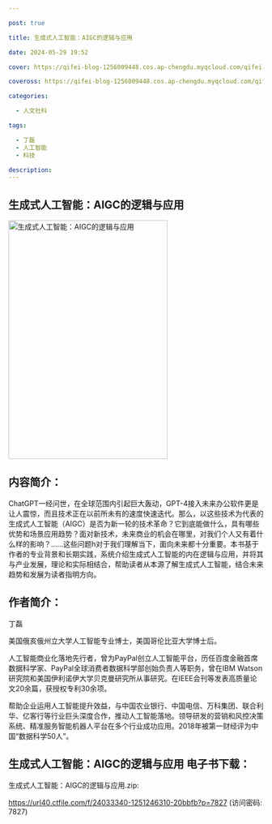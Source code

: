 ```yaml
---

post: true

title: 生成式人工智能：AIGC的逻辑与应用

date: 2024-05-29 19:52

cover: https://qifei-blog-1256009448.cos.ap-chengdu.myqcloud.com/qifei-blog/64f69973661c6c8e5490006a.jpg

coveross: https://qifei-blog-1256009448.cos.ap-chengdu.myqcloud.com/qifei-blog/64f69973661c6c8e5490006a.jpg

categories:

  - 人文社科

tags:

  - 丁磊
  - 人工智能
  - 科技

description:
---
```


## 生成式人工智能：AIGC的逻辑与应用
<img alt="生成式人工智能：AIGC的逻辑与应用 " class="aligncenter loaded" data-was-processed="true" decoding="async" fetchpriority="high" height="471" src="https://qifei-blog-1256009448.cos.ap-chengdu.myqcloud.com/qifei-blog/64f69973661c6c8e5490006a.jpg" style="cursor: zoom-in;" width="314"/>

## 内容简介：

ChatGPT一经问世，在全球范围内引起巨大轰动，GPT-4接入未来办公软件更是让人震惊，而且技术正在以前所未有的速度快速迭代。那么，以这些技术为代表的生成式人工智能（AIGC）是否为新一轮的技术革命？它到底能做什么，具有哪些优势和场景应用趋势？面对新技术，未来商业的机会在哪里，对我们个人又有着什么样的影响？……这些问题h对于我们理解当下，面向未来都十分重要。本书基于作者的专业背景和长期实践，系统介绍生成式人工智能的内在逻辑与应用，并将其与产业发展，理论和实际相结合，帮助读者从本源了解生成式人工智能，结合未来趋势和发展为读者指明方向。

## 作者简介：

丁磊

美国俄亥俄州立大学人工智能专业博士，美国哥伦比亚大学博士后。

人工智能商业化落地先行者，曾为PayPal创立人工智能平台，历任百度金融首席数据科学家、PayPal全球消费者数据科学部创始负责人等职务，曾在IBM Watson研究院和美国伊利诺伊大学贝克曼研究所从事研究。在IEEE会刊等发表高质量论文20余篇，获授权专利30余项。

帮助企业运用人工智能提升效益，与中国农业银行、中国电信、万科集团、联合利华、亿客行等行业巨头深度合作，推动人工智能落地。领导研发的营销和风控决策系统、精准服务智能机器人平台在多个行业成功应用。2018年被第一财经评为中国“数据科学50人”。

## 生成式人工智能：AIGC的逻辑与应用 电子书下载：

生成式人工智能：AIGC的逻辑与应用.zip: 

https://url40.ctfile.com/f/24033340-1251246310-20bbfb?p=7827 (访问密码: 7827)
